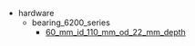 * hardware
  * bearing_6200_series
    * [60_mm_id_110_mm_od_22_mm_depth](hardware/bearing_6200_series/60_mm_id_110_mm_od_22_mm_depth)
